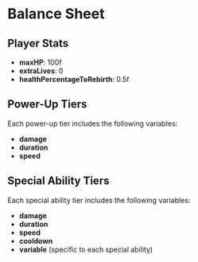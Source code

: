 # Balance Sheet

## Player Stats
- **maxHP**: 100f
- **extraLives**: 0
- **healthPercentageToRebirth**: 0.5f

## Power-Up Tiers
Each power-up tier includes the following variables:
- **damage**
- **duration**
- **speed**

## Special Ability Tiers
Each special ability tier includes the following variables:
- **damage**
- **duration**
- **speed**
- **cooldown**
- **variable** (specific to each special ability)

